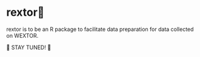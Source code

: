 # rextor🦖

rextor is to be an R package to facilitate data preparation for data collected on WEXTOR.

🦖 STAY TUNED! 🦖
